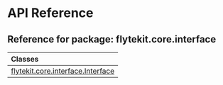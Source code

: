 # API Reference

## Reference for package: flytekit.core.interface

| Classes  |
| :------------- |
| [flytekit.core.interface.Interface](flytekit_core_interface_interface) |

